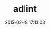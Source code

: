 ---
layout: post
title:  "adlint"
repo:   "yanoh/adlint"
date:   2015-02-18 17:13:03
gemurl: http://adlint.sourceforge.net/
---